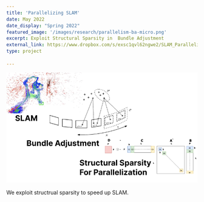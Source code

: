 ```yaml
---
title: 'Parallelizing SLAM'
date: May 2022
date_display: "Spring 2022"
featured_image: '/images/research/parallelism-ba-micro.png'
excerpt: Exploit Structural Sparsity in  Bundle Adjustment
external_link: https://www.dropbox.com/s/exsc1qvl62ngwe2/SLAM_Parallelism_MICRO_SRC_22_extended_abstract.pdf?dl=0
type: project

---
```

![](/images/research/parallelism-ba-micro.png)


We exploit structrual sparsity to speed up SLAM.